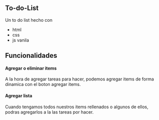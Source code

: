﻿## To-do-List
Un to do list hecho con
- html
- css
- js vanila

## Funcionalidades

#### Agregar o eliminar items
A la hora de agregar tareas para hacer, podemos agregar items de forma dinamica con el boton agregar items.

#### Agregar lista
Cuando tengamos todos nuestros items rellenados o algunos de ellos, podras agregarlos a la las tareas por hacer.
